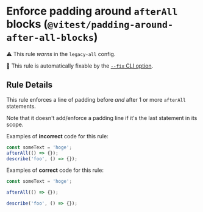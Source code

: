 # Enforce padding around `afterAll` blocks (`@vitest/padding-around-after-all-blocks`)

⚠️ This rule _warns_ in the `legacy-all` config.

🔧 This rule is automatically fixable by the [`--fix` CLI option](https://eslint.org/docs/latest/user-guide/command-line-interface#--fix).

<!-- end auto-generated rule header -->

## Rule Details

This rule enforces a line of padding before _and_ after 1 or more `afterAll`
statements.

Note that it doesn't add/enforce a padding line if it's the last statement in
its scope.

Examples of **incorrect** code for this rule:

```js
const someText = 'hoge';
afterAll(() => {});
describe('foo', () => {});
```

Examples of **correct** code for this rule:

```js
const someText = 'hoge';

afterAll(() => {});

describe('foo', () => {});
```
